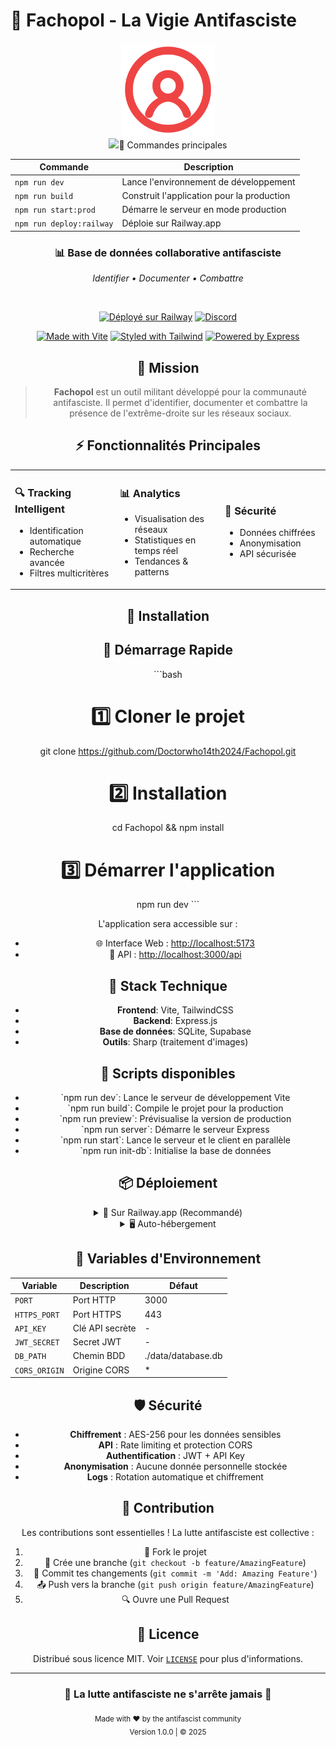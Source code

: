 
# 🎯 Fachopol - La Vigie Antifasciste
<div style="text-align: center;">
  <img src="public/img/favicon.svg" alt="favicon" width="150" height="150" />
</div>

<div align="center">
  <img src="p## 🛠 Stack Technique

<table>
<tr>
  <th>Frontend</th>
  <th>Backend</th>
  <th>Infrastructure</th>
</tr>
<tr>
<td>

- ⚡️ Vite.js
- 🎨 TailwindCSS
- 📱 Responsive Design

</td>
<td>

- 🚀 Express.js
- 🗄 SQLite3
- 🔑 JWT Auth

</td>
<td>

- 🚂 Railway.app
- 🔒 Let's Encrypt
- 🚦 PM2

</td>
</tr>
</table>

## 📝 Commandes principales

| Commande | Description |
|----------|-------------|
| `npm run dev` | Lance l'environnement de développement |
| `npm run build` | Construit l'application pour la production |
| `npm run start:prod` | Démarre le serveur en mode production |
| `npm run deploy:railway` | Déploie sur Railway.app |on.svg" alt="Fachopol Logo" width="150" height="150" />
  
  <h3>📊 Base de données collaborative antifasciste</h3>
  
  <p><em>Identifier • Documenter • Combattre</em></p>

  <br/>

  [![Déployé sur Railway](https://img.shields.io/badge/🚂_Déployé_sur-Railway-131415?style=for-the-badge)](https://railway.app)
  [![Discord](https://img.shields.io/badge/💬_Rejoins_le-Discord-5865F2?style=for-the-badge&logo=discord&logoColor=white)](https://discord.gg/antifa)
  
  [![Made with Vite](https://img.shields.io/badge/⚡️_VITE-646CFF?style=for-the-badge&logo=vite&logoColor=white)](https://vitejs.dev/)
  [![Styled with Tailwind](https://img.shields.io/badge/🎨_TAILWIND-38B2AC?style=for-the-badge&logo=tailwind-css&logoColor=white)](https://tailwindcss.com)
  [![Powered by Express](https://img.shields.io/badge/🛠_EXPRESS-000000?style=for-the-badge&logo=express&logoColor=white)](https://expressjs.com)

## 🎯 Mission

> **Fachopol** est un outil militant développé pour la communauté antifasciste. Il permet d'identifier, documenter et combattre la présence de l'extrême-droite sur les réseaux sociaux.

## ⚡️ Fonctionnalités Principales

<table>
<tr>
  <td width="33%">
    <h3>🔍 Tracking Intelligent</h3>
    <ul>
      <li>Identification automatique</li>
      <li>Recherche avancée</li>
      <li>Filtres multicritères</li>
    </ul>
  </td>
  <td width="33%">
    <h3>📊 Analytics</h3>
    <ul>
      <li>Visualisation des réseaux</li>
      <li>Statistiques en temps réel</li>
      <li>Tendances & patterns</li>
    </ul>
  </td>
  <td width="33%">
    <h3>🔐 Sécurité</h3>
    <ul>
      <li>Données chiffrées</li>
      <li>Anonymisation</li>
      <li>API sécurisée</li>
    </ul>
  </td>
</tr>
</table>

## 🚀 Installation


## 🚀 Démarrage Rapide

\`\`\`bash
# 1️⃣ Cloner le projet
git clone https://github.com/Doctorwho14th2024/Fachopol.git

# 2️⃣ Installation
cd Fachopol && npm install

# 3️⃣ Démarrer l'application
npm run dev
\`\`\`

L'application sera accessible sur :
- 🌐 Interface Web : [http://localhost:5173](http://localhost:5173)
- 🔧 API : [http://localhost:3000/api](http://localhost:3000/api)

## 🧰 Stack Technique

- **Frontend**: Vite, TailwindCSS
- **Backend**: Express.js
- **Base de données**: SQLite, Supabase
- **Outils**: Sharp (traitement d'images)

## 📝 Scripts disponibles

- \`npm run dev\`: Lance le serveur de développement Vite
- \`npm run build\`: Compile le projet pour la production
- \`npm run preview\`: Prévisualise la version de production
- \`npm run server\`: Démarre le serveur Express
- \`npm run start\`: Lance le serveur et le client en parallèle
- \`npm run init-db\`: Initialise la base de données

## 📦 Déploiement

<details>
<summary>🚂 Sur Railway.app (Recommandé)</summary>

\`\`\`bash
# Installation du CLI Railway
npm i -g @railway/cli

# Login
railway login

# Déploiement
npm run deploy:railway
\`\`\`

</details>

<details>
<summary>🖥 Auto-hébergement</summary>

\`\`\`bash
# 1. Prérequis
sudo apt update && sudo apt install -y nodejs npm certbot

# 2. Configuration SSL
npm run deploy:setup-ssl

# 3. Démarrage production
npm run start:prod
\`\`\`

</details>

## 🔐 Variables d'Environnement

| Variable | Description | Défaut |
|----------|-------------|---------|
| `PORT` | Port HTTP | 3000 |
| `HTTPS_PORT` | Port HTTPS | 443 |
| `API_KEY` | Clé API secrète | - |
| `JWT_SECRET` | Secret JWT | - |
| `DB_PATH` | Chemin BDD | ./data/database.db |
| `CORS_ORIGIN` | Origine CORS | * |

## 🛡 Sécurité

- **Chiffrement** : AES-256 pour les données sensibles
- **API** : Rate limiting et protection CORS
- **Authentification** : JWT + API Key
- **Anonymisation** : Aucune donnée personnelle stockée
- **Logs** : Rotation automatique et chiffrement

## 🤝 Contribution

Les contributions sont essentielles ! La lutte antifasciste est collective :

1. 🍴 Fork le projet
2. 🌿 Crée une branche (`git checkout -b feature/AmazingFeature`)
3. 🔧 Commit tes changements (`git commit -m 'Add: Amazing Feature'`)
4. 📤 Push vers la branche (`git push origin feature/AmazingFeature`)
5. 🔍 Ouvre une Pull Request

## 📄 Licence

Distribué sous licence MIT. Voir [`LICENSE`](LICENSE) pour plus d'informations.

---

<div align="center">

### 🌟 La lutte antifasciste ne s'arrête jamais 🌟

<sub>Made with ❤️ by the antifascist community</sub>
<br/>
<sub>Version 1.0.0 | © 2025</sub>

</div>


